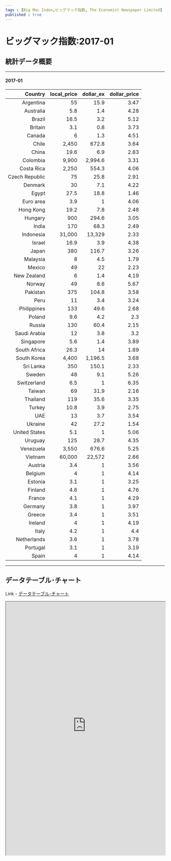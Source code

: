 ```yaml
--- 
tags : [Big Mac Index,ビッグマック指数, The Economist Newspaper Limited] 
published : true
---
```

# ビッグマック指数:2017-01
## 統計データ概要

***
#### 2017-01


|        Country| local_price| dollar_ex| dollar_price|
|--------------:|-----------:|---------:|------------:|
|      Argentina|          55|      15.9|         3.47|
|      Australia|         5.8|       1.4|         4.28|
|         Brazil|        16.5|       3.2|         5.12|
|        Britain|         3.1|       0.8|         3.73|
|         Canada|           6|       1.3|         4.51|
|          Chile|       2,450|     672.8|         3.64|
|          China|        19.6|       6.9|         2.83|
|       Colombia|       9,900|   2,994.6|         3.31|
|     Costa Rica|       2,250|     554.3|         4.06|
| Czech Republic|          75|      25.8|         2.91|
|        Denmark|          30|       7.1|         4.22|
|          Egypt|        27.5|      18.8|         1.46|
|      Euro area|         3.9|         1|         4.06|
|      Hong Kong|        19.2|       7.8|         2.48|
|        Hungary|         900|     294.6|         3.05|
|          India|         170|      68.3|         2.49|
|      Indonesia|      31,000|    13,329|         2.33|
|         Israel|        16.9|       3.9|         4.38|
|          Japan|         380|     116.7|         3.26|
|       Malaysia|           8|       4.5|         1.79|
|         Mexico|          49|        22|         2.23|
|    New Zealand|           6|       1.4|         4.19|
|         Norway|          49|       8.6|         5.67|
|       Pakistan|         375|     104.8|         3.58|
|           Peru|          11|       3.4|         3.24|
|    Philippines|         133|      49.6|         2.68|
|         Poland|         9.6|       4.2|          2.3|
|         Russia|         130|      60.4|         2.15|
|   Saudi Arabia|          12|       3.8|          3.2|
|      Singapore|         5.6|       1.4|         3.89|
|   South Africa|        26.3|        14|         1.89|
|    South Korea|       4,400|   1,196.5|         3.68|
|      Sri Lanka|         350|     150.1|         2.33|
|         Sweden|          48|       9.1|         5.26|
|    Switzerland|         6.5|         1|         6.35|
|         Taiwan|          69|      31.9|         2.16|
|       Thailand|         119|      35.6|         3.35|
|         Turkey|        10.8|       3.9|         2.75|
|            UAE|          13|       3.7|         3.54|
|        Ukraine|          42|      27.2|         1.54|
|  United States|         5.1|         1|         5.06|
|        Uruguay|         125|      28.7|         4.35|
|      Venezuela|       3,550|     676.6|         5.25|
|        Vietnam|      60,000|    22,572|         2.66|
|        Austria|         3.4|         1|         3.56|
|        Belgium|           4|         1|         4.14|
|        Estonia|         3.1|         1|         3.25|
|        Finland|         4.6|         1|         4.76|
|         France|         4.1|         1|         4.29|
|        Germany|         3.8|         1|         3.97|
|         Greece|         3.4|         1|         3.51|
|        Ireland|           4|         1|         4.19|
|          Italy|         4.2|         1|          4.4|
|    Netherlands|         3.6|         1|         3.78|
|       Portugal|         3.1|         1|         3.19|
|          Spain|           4|         1|         4.14|


***





	
## データテーブル･チャート
Link - [データテーブル･チャート](http://knowledgevault.saecanet.com/charts/am-consulting.co.jp-BigMacIndex.html)
<iframe src="http://knowledgevault.saecanet.com/charts/am-consulting.co.jp-BigMacIndex.html" width="100%" height="800px"></iframe>